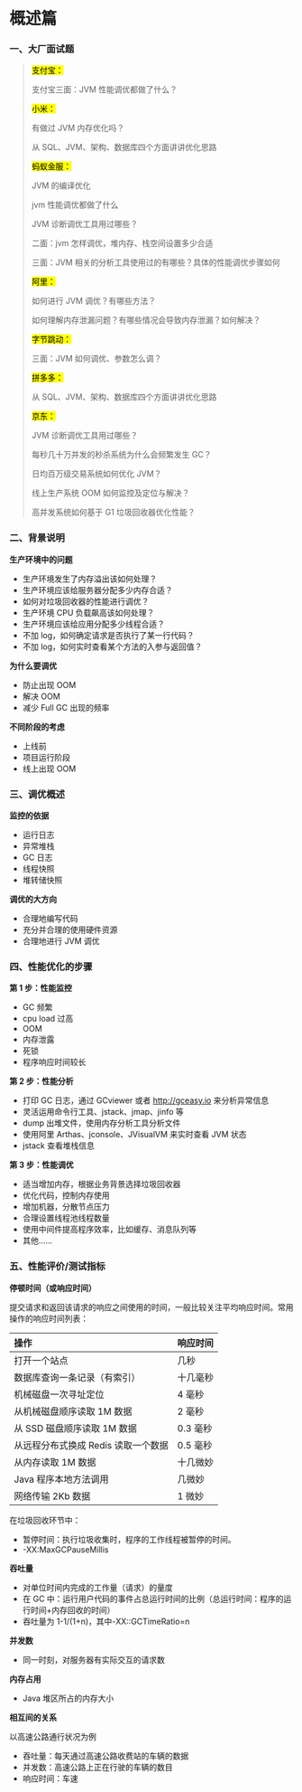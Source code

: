 # 概述篇

### 一、大厂面试题

> <mark>支付宝：</mark>
>
> 支付宝三面：JVM 性能调优都做了什么？
>
> <mark>小米：</mark>
>
> 有做过 JVM 内存优化吗？
>
> 从 SQL、JVM、架构、数据库四个方面讲讲优化思路
>
> <mark>蚂蚁金服：</mark>
>
> JVM 的编译优化
>
> jvm 性能调优都做了什么
>
> JVM 诊断调优工具用过哪些？
>
> 二面：jvm 怎样调优，堆内存、栈空间设置多少合适
>
> 三面：JVM 相关的分析工具使用过的有哪些？具体的性能调优步骤如何
>
> <mark>阿里：</mark>
>
> 如何进行 JVM 调优？有哪些方法？
>
> 如何理解内存泄漏问题？有哪些情况会导致内存泄漏？如何解决？
>
> <mark>字节跳动：</mark>
>
> 三面：JVM 如何调优、参数怎么调？
>
> <mark>拼多多：</mark>
>
> 从 SQL、JVM、架构、数据库四个方面讲讲优化思路
>
> <mark>京东：</mark>
>
> JVM 诊断调优工具用过哪些？
>
> 每秒几十万并发的秒杀系统为什么会频繁发生 GC？
>
> 日均百万级交易系统如何优化 JVM？
>
> 线上生产系统 OOM 如何监控及定位与解决？
>
> 高并发系统如何基于 G1 垃圾回收器优化性能？

### 二、背景说明

**生产环境中的问题**

- 生产环境发生了内存溢出该如何处理？
- 生产环境应该给服务器分配多少内存合适？
- 如何对垃圾回收器的性能进行调优？
- 生产环境 CPU 负载飙高该如何处理？
- 生产环境应该给应用分配多少线程合适？
- 不加 log，如何确定请求是否执行了某一行代码？
- 不加 log，如何实时查看某个方法的入参与返回值？

**为什么要调优**

- 防止出现 OOM
- 解决 OOM
- 减少 Full GC 出现的频率

**不同阶段的考虑**

- 上线前
- 项目运行阶段
- 线上出现 OOM

### 三、调优概述

**监控的依据**

- 运行日志
- 异常堆栈
- GC 日志
- 线程快照
- 堆转储快照

**调优的大方向**

- 合理地编写代码
- 充分并合理的使用硬件资源
- 合理地进行 JVM 调优

### 四、性能优化的步骤

**第 1 步：性能监控**

- GC 频繁
- cpu load 过高
- OOM
- 内存泄露
- 死锁
- 程序响应时间较长

**第 2 步：性能分析**

- 打印 GC 日志，通过 GCviewer 或者 http://gceasy.io 来分析异常信息
- 灵活运用命令行工具、jstack、jmap、jinfo 等
- dump 出堆文件，使用内存分析工具分析文件
- 使用阿里 Arthas、jconsole、JVisualVM 来实时查看 JVM 状态
- jstack 查看堆栈信息

**第 3 步：性能调优**

- 适当增加内存，根据业务背景选择垃圾回收器
- 优化代码，控制内存使用
- 增加机器，分散节点压力
- 合理设置线程池线程数量
- 使用中间件提高程序效率，比如缓存、消息队列等
- 其他……

### 五、性能评价/测试指标

**停顿时间（或响应时间）**

提交请求和返回该请求的响应之间使用的时间，一般比较关注平均响应时间。常用操作的响应时间列表：

| 操作                    | 响应时间   |
|:----------------------|:-------|
| 打开一个站点                | 几秒     |
| 数据库查询一条记录（有索引）        | 十几毫秒   |
| 机械磁盘一次寻址定位            | 4 毫秒   |
| 从机械磁盘顺序读取 1M 数据       | 2 毫秒   |
| 从 SSD 磁盘顺序读取 1M 数据    | 0.3 毫秒 |
| 从远程分布式换成 Redis 读取一个数据 | 0.5 毫秒 |
| 从内存读取 1M 数据           | 十几微妙   |
| Java 程序本地方法调用         | 几微妙    |
| 网络传输 2Kb 数据           | 1 微妙   |

在垃圾回收环节中：

- 暂停时间：执行垃圾收集时，程序的工作线程被暂停的时间。
- -XX:MaxGCPauseMillis

**吞吐量**

- 对单位时间内完成的工作量（请求）的量度
- 在 GC 中：运行用户代码的事件占总运行时间的比例（总运行时间：程序的运行时间+内存回收的时间）
- 吞吐量为 1-1/(1+n)，其中-XX::GCTimeRatio=n

**并发数**

- 同一时刻，对服务器有实际交互的请求数

**内存占用**

- Java 堆区所占的内存大小

**相互间的关系**

以高速公路通行状况为例

- 吞吐量：每天通过高速公路收费站的车辆的数据
- 并发数：高速公路上正在行驶的车辆的数目
- 响应时间：车速

